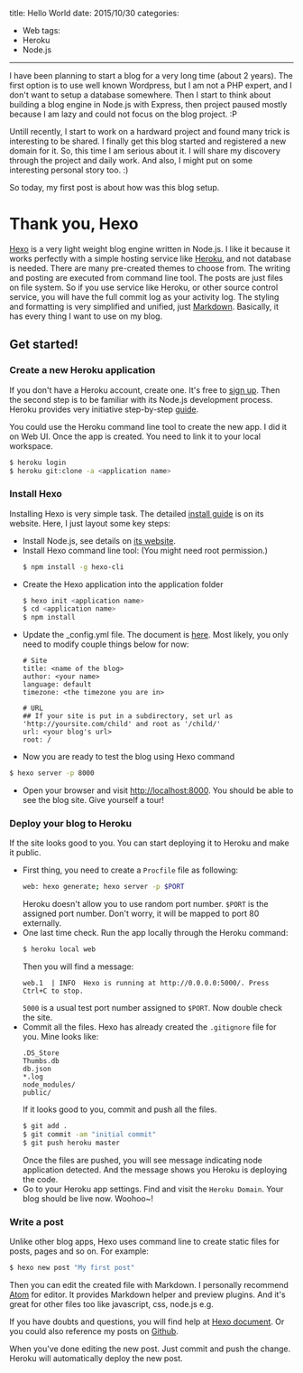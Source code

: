 title: Hello World
date: 2015/10/30
categories:
- Web
tags:
- Heroku
- Node.js
---
I have been planning to start a blog for a very long time (about 2 years). The first option is to use well known Wordpress, but I am not a PHP expert, and I don't want to setup a database somewhere. Then I start to think about building a blog engine in Node.js with Express, then project paused mostly because I am lazy and could not focus on the blog project. :P

Untill recently, I start to work on a hardward project and found many trick is interesting to be shared. I finally get this blog started and registered a new domain for it. So, this time I am serious about it. I will share my discovery through the project and daily work. And also, I might put on some interesting personal story too. :)

So today, my first post is about how was this blog setup.

# Thank you, Hexo

[Hexo](https://hexo.io/) is a very light weight blog engine written in Node.js. I like it because it works perfectly with a simple hosting service like [Heroku](https://www.heroku.com/), and not database is needed. There are many pre-created themes to choose from. The writing and posting are executed from command line tool. The posts are just files on file system. So if you use service like Heroku, or other source control service, you will have the full commit log as your activity log. The styling and formatting is very simplified and unified, just [Markdown](https://en.wikipedia.org/wiki/Markdown). Basically, it has every thing I want to use on my blog.

## Get started!

### Create a new Heroku application

If you don't have a Heroku account, create one. It's free to [sign up](https://signup.heroku.com/login). Then the second step is to be familiar with its Node.js development process. Heroku provides very initiative step-by-step [guide](https://devcenter.heroku.com/articles/getting-started-with-nodejs#introduction).

You could use the Heroku command line tool to create the new app. I did it on Web UI. Once the app is created. You need to link it to your local workspace.

``` bash
$ heroku login
$ heroku git:clone -a <application name>
```

### Install Hexo

Installing Hexo is very simple task. The detailed [install guide](https://hexo.io/docs/index.html) is on its website. Here, I just layout some key steps:

* Install Node.js, see details on [its website](https://nodejs.org).
* Install Hexo command line tool: (You might need root permission.)
  ``` bash
  $ npm install -g hexo-cli
  ```
* Create the Hexo application into the application folder
  ``` bash
  $ hexo init <application name>
  $ cd <application name>
  $ npm install
  ```
* Update the \_config.yml file. The document is [here](https://hexo.io/docs/configuration.html). Most likely, you only need to modify couple things below for now:
  ```
  # Site
  title: <name of the blog>
  author: <your name>
  language: default
  timezone: <the timezone you are in>
  ```
  ```
  # URL
  ## If your site is put in a subdirectory, set url as 'http://yoursite.com/child' and root as '/child/'
  url: <your blog's url>
  root: /
  ```
* Now you are ready to test the blog using Hexo command
 ``` bash
 $ hexo server -p 8000
 ```
* Open your browser and visit [http://localhost:8000](http://localhost:8000). You should be able to see the blog site. Give yourself a tour!

### Deploy your blog to Heroku

If the site looks good to you. You can start deploying it to Heroku and make it public.

* First thing, you need to create a `Procfile` file as following:
  ``` bash
  web: hexo generate; hexo server -p $PORT
  ```
  Heroku doesn't allow you to use random port number. `$PORT` is the assigned port number. Don't worry, it will be mapped to port 80 externally.
* One last time check. Run the app locally through the Heroku command:
  ``` bash
  $ heroku local web
  ```
  Then you will find a message:
  ```
  web.1  | INFO  Hexo is running at http://0.0.0.0:5000/. Press Ctrl+C to stop.
  ```
  `5000` is a usual test port number assigned to `$PORT`. Now double check the site.
* Commit all the files. Hexo has already created the `.gitignore` file for you. Mine looks like:
  ```
  .DS_Store
  Thumbs.db
  db.json
  *.log
  node_modules/
  public/
  ```
  If it looks good to you, commit and push all the files.
  ``` bash
  $ git add .
  $ git commit -am "initial commit"
  $ git push heroku master
  ```
  Once the files are pushed, you will see message indicating node application detected. And the message shows you Heroku is deploying the code.
* Go to your Heroku app settings. Find and visit the `Heroku Domain`. Your blog should be live now. Woohoo~!

### Write a post

Unlike other blog apps, Hexo uses command line to create static files for posts, pages and so on. For example:
``` bash
$ hexo new post "My first post"
```
Then you can edit the created file with Markdown. I personally recommend [Atom](https://atom.io) for editor. It provides Markdown helper and preview plugins. And it's great for other files too like javascript, css, node.js e.g.

If you have doubts and questions, you will find help at [Hexo document](https://hexo.io/docs/writing.html). Or you could also reference my posts on [Github](https://raw.githubusercontent.com/bunnyc1986/blog/master/source/_posts/hello-world.md).

When you've done editing the new post. Just commit and push the change. Heroku will automatically deploy the new post.
